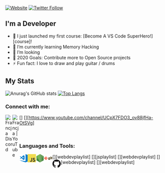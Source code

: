 [![Website](https://img.shields.io/website?label=codeSTACKr.com&style=for-the-badge&url=https%3A%2F%2Fcodestackr.com)](https://codestackr.com)
[![Twitter Follow](https://img.shields.io/twitter/follow/codeSTACKr?color=1DA1F2&logo=twitter&style=for-the-badge)](https://twitter.com/intent/follow?original_referer=https%3A%2F%2Fgithub.com%2FcodeSTACKr&screen_name=codeSTACKr)

## I'm a Developer

- 🔭 I just launched my first course: [Become A VS Code SuperHero!][course]!
- 🌱 I’m currently learning Memory Hacking
- 👯 I’m looking 
- 🥅 2020 Goals: Contribute more to Open Source projects
- ⚡ Fun fact: I love to draw and play guitar / drums

## My Stats
![Anurag's GitHub stats](https://github-readme-stats.vercel.app/api?username=Francjatomarka&show_icons=true&theme=material-palenight)
[![Top Langs](https://github-readme-stats.vercel.app/api/top-langs/?username=Francjatomarka&layout=compact)](https://github.com/anuraghazra/github-readme-stats)

### Connect with me:

[<img align="left" alt="Francja Discord" width="22px" src="https://cdn.iconscout.com/icon/free/png-512/discord-3-569463.png" />]
[<img align="left" alt="Francja | YouTube" width="22px" src="https://cdn.jsdelivr.net/npm/simple-icons@v3/icons/youtube.svg" />][https://www.youtube.com/channel/UCpX7FDO3_ov88jfHa-OtSVg]

<br />

### Languages and Tools:

[<img align="left" alt="Visual Studio Code" width="26px" src="https://raw.githubusercontent.com/github/explore/80688e429a7d4ef2fca1e82350fe8e3517d3494d/topics/visual-studio-code/visual-studio-code.png" />][webdevplaylist]
[<img align="left" alt="JavaScript" width="26px" src="https://raw.githubusercontent.com/github/explore/80688e429a7d4ef2fca1e82350fe8e3517d3494d/topics/javascript/javascript.png" />][jsplaylist]
[<img align="left" alt="Node.js" width="26px" src="https://raw.githubusercontent.com/github/explore/80688e429a7d4ef2fca1e82350fe8e3517d3494d/topics/nodejs/nodejs.png" />][webdevplaylist]
[<img align="left" alt="Git" width="26px" src="https://raw.githubusercontent.com/github/explore/80688e429a7d4ef2fca1e82350fe8e3517d3494d/topics/git/git.png" />][webdevplaylist]
[<img align="left" alt="GitHub" width="26px" src="https://raw.githubusercontent.com/github/explore/78df643247d429f6cc873026c0622819ad797942/topics/github/github.png" />][webdevplaylist]
